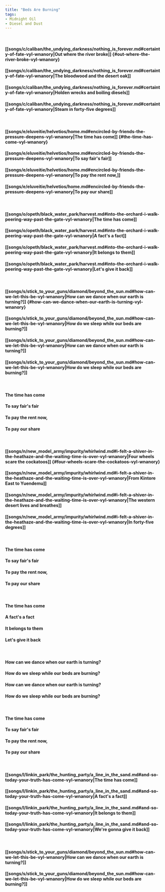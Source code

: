 ```yaml
---
title: "Beds Are Burning"
tags:
- Midnight Oil
- Diesel and Dust
---
```

&nbsp;
#### [[songs/c/caliban/the_undying_darkness/nothing_is_forever.md#certainty-of-fate-vyl-wnanory|Out where the river broke]] {#out-where-the-river-broke-vyl-wnanory}
#### [[songs/c/caliban/the_undying_darkness/nothing_is_forever.md#certainty-of-fate-vyl-wnanory|The bloodwood and the desert oak]]
#### [[songs/c/caliban/the_undying_darkness/nothing_is_forever.md#certainty-of-fate-vyl-wnanory|Holden wrecks and boiling diesels]]
#### [[songs/c/caliban/the_undying_darkness/nothing_is_forever.md#certainty-of-fate-vyl-wnanory|Steam in forty-five degrees]]
&nbsp;
#### [[songs/e/eluveitie/helvetios/home.md#encircled-by-friends-the-pressure-deepens-vyl-wnanory|The time has come]] {#the-time-has-come-vyl-wnanory}
#### [[songs/e/eluveitie/helvetios/home.md#encircled-by-friends-the-pressure-deepens-vyl-wnanory|To say fair's fair]]
#### [[songs/e/eluveitie/helvetios/home.md#encircled-by-friends-the-pressure-deepens-vyl-wnanory|To pay the rent now,]]
#### [[songs/e/eluveitie/helvetios/home.md#encircled-by-friends-the-pressure-deepens-vyl-wnanory|To pay our share]]
&nbsp;
#### [[songs/o/opeth/black_water_park/harvest.md#into-the-orchard-i-walk-peering-way-past-the-gate-vyl-wnanory|The time has come]]
#### [[songs/o/opeth/black_water_park/harvest.md#into-the-orchard-i-walk-peering-way-past-the-gate-vyl-wnanory|A fact's a fact]]
#### [[songs/o/opeth/black_water_park/harvest.md#into-the-orchard-i-walk-peering-way-past-the-gate-vyl-wnanory|It belongs to them]]
#### [[songs/o/opeth/black_water_park/harvest.md#into-the-orchard-i-walk-peering-way-past-the-gate-vyl-wnanory|Let's give it back]]
&nbsp;
#### [[songs/s/stick_to_your_guns/diamond/beyond_the_sun.md#how-can-we-let-this-be-vyl-wnanory|How can we dance when our earth is turning?]] {#how-can-we-dance-when-our-earth-is-turning-vyl-wnanory}
#### [[songs/s/stick_to_your_guns/diamond/beyond_the_sun.md#how-can-we-let-this-be-vyl-wnanory|How do we sleep while our beds are burning?]]
#### [[songs/s/stick_to_your_guns/diamond/beyond_the_sun.md#how-can-we-let-this-be-vyl-wnanory|How can we dance when our earth is turning?]]
#### [[songs/s/stick_to_your_guns/diamond/beyond_the_sun.md#how-can-we-let-this-be-vyl-wnanory|How do we sleep while our beds are burning?]]
&nbsp;
#### The time has come
#### To say fair's fair
#### To pay the rent now,
#### To pay our share
&nbsp;
#### [[songs/n/new_model_army/impurity/whirlwind.md#i-felt-a-shiver-in-the-heathaze-and-the-waiting-time-is-over-vyl-wnanory|Four wheels scare the cockatoos]] {#four-wheels-scare-the-cockatoos-vyl-wnanory}
#### [[songs/n/new_model_army/impurity/whirlwind.md#i-felt-a-shiver-in-the-heathaze-and-the-waiting-time-is-over-vyl-wnanory|From Kintore East to Yuendemu]]
#### [[songs/n/new_model_army/impurity/whirlwind.md#i-felt-a-shiver-in-the-heathaze-and-the-waiting-time-is-over-vyl-wnanory|The western desert lives and breathes]]
#### [[songs/n/new_model_army/impurity/whirlwind.md#i-felt-a-shiver-in-the-heathaze-and-the-waiting-time-is-over-vyl-wnanory|In forty-five degrees]]
&nbsp;
#### The time has come
#### To say fair's fair
#### To pay the rent now,
#### To pay our share
&nbsp;
#### The time has come
#### A fact's a fact
#### It belongs to them
#### Let's give it back
&nbsp;
#### How can we dance when our earth is turning?
#### How do we sleep while our beds are burning?
#### How can we dance when our earth is turning?
#### How do we sleep while our beds are burning?
&nbsp;
#### The time has come
#### To say fair's fair
#### To pay the rent now,
#### To pay our share
&nbsp;
#### [[songs/l/linkin_park/the_hunting_party/a_line_in_the_sand.md#and-so-today-your-truth-has-come-vyl-wnanory|The time has come]]
#### [[songs/l/linkin_park/the_hunting_party/a_line_in_the_sand.md#and-so-today-your-truth-has-come-vyl-wnanory|A fact's a fact]]
#### [[songs/l/linkin_park/the_hunting_party/a_line_in_the_sand.md#and-so-today-your-truth-has-come-vyl-wnanory|It belongs to them]]
#### [[songs/l/linkin_park/the_hunting_party/a_line_in_the_sand.md#and-so-today-your-truth-has-come-vyl-wnanory|We're gonna give it back]]
&nbsp;
#### [[songs/s/stick_to_your_guns/diamond/beyond_the_sun.md#how-can-we-let-this-be-vyl-wnanory|How can we dance when our earth is turning?]]
#### [[songs/s/stick_to_your_guns/diamond/beyond_the_sun.md#how-can-we-let-this-be-vyl-wnanory|How do we sleep while our beds are burning?]]
